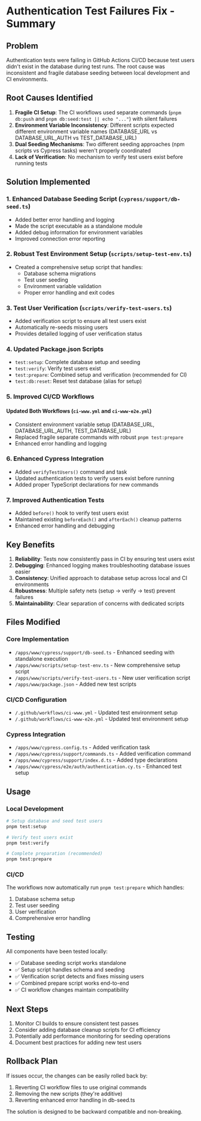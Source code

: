 # Authentication Test Failures Fix - Summary

## Problem

Authentication tests were failing in GitHub Actions CI/CD because test users didn't exist in the database during test runs. The root cause was inconsistent and fragile database seeding between local development and CI environments.

## Root Causes Identified

1. **Fragile CI Setup**: The CI workflows used separate commands (`pnpm db:push` and `pnpm db:seed:test || echo "..."`) with silent failures
2. **Environment Variable Inconsistency**: Different scripts expected different environment variable names (DATABASE_URL vs DATABASE_URL_AUTH vs TEST_DATABASE_URL)
3. **Dual Seeding Mechanisms**: Two different seeding approaches (npm scripts vs Cypress tasks) weren't properly coordinated
4. **Lack of Verification**: No mechanism to verify test users exist before running tests

## Solution Implemented

### 1. Enhanced Database Seeding Script (`cypress/support/db-seed.ts`)
- Added better error handling and logging
- Made the script executable as a standalone module
- Added debug information for environment variables
- Improved connection error reporting

### 2. Robust Test Environment Setup (`scripts/setup-test-env.ts`)
- Created a comprehensive setup script that handles:
  - Database schema migrations
  - Test user seeding
  - Environment variable validation
  - Proper error handling and exit codes

### 3. Test User Verification (`scripts/verify-test-users.ts`)
- Added verification script to ensure all test users exist
- Automatically re-seeds missing users
- Provides detailed logging of user verification status

### 4. Updated Package.json Scripts
- `test:setup`: Complete database setup and seeding
- `test:verify`: Verify test users exist
- `test:prepare`: Combined setup and verification (recommended for CI)
- `test:db:reset`: Reset test database (alias for setup)

### 5. Improved CI/CD Workflows

#### Updated Both Workflows (`ci-www.yml` and `ci-www-e2e.yml`)
- Consistent environment variable setup (DATABASE_URL, DATABASE_URL_AUTH, TEST_DATABASE_URL)
- Replaced fragile separate commands with robust `pnpm test:prepare`
- Enhanced error handling and logging

### 6. Enhanced Cypress Integration
- Added `verifyTestUsers()` command and task
- Updated authentication tests to verify users exist before running
- Added proper TypeScript declarations for new commands

### 7. Improved Authentication Tests
- Added `before()` hook to verify test users exist
- Maintained existing `beforeEach()` and `afterEach()` cleanup patterns
- Enhanced error handling and debugging

## Key Benefits

1. **Reliability**: Tests now consistently pass in CI by ensuring test users exist
2. **Debugging**: Enhanced logging makes troubleshooting database issues easier
3. **Consistency**: Unified approach to database setup across local and CI environments
4. **Robustness**: Multiple safety nets (setup → verify → test) prevent failures
5. **Maintainability**: Clear separation of concerns with dedicated scripts

## Files Modified

### Core Implementation
- `/apps/www/cypress/support/db-seed.ts` - Enhanced seeding with standalone execution
- `/apps/www/scripts/setup-test-env.ts` - New comprehensive setup script
- `/apps/www/scripts/verify-test-users.ts` - New user verification script
- `/apps/www/package.json` - Added new test scripts

### CI/CD Configuration
- `/.github/workflows/ci-www.yml` - Updated test environment setup
- `/.github/workflows/ci-www-e2e.yml` - Updated test environment setup

### Cypress Integration
- `/apps/www/cypress.config.ts` - Added verification task
- `/apps/www/cypress/support/commands.ts` - Added verification command
- `/apps/www/cypress/support/index.d.ts` - Added type declarations
- `/apps/www/cypress/e2e/auth/authentication.cy.ts` - Enhanced test setup

## Usage

### Local Development
```bash
# Setup database and seed test users
pnpm test:setup

# Verify test users exist
pnpm test:verify

# Complete preparation (recommended)
pnpm test:prepare
```

### CI/CD
The workflows now automatically run `pnpm test:prepare` which handles:
1. Database schema setup
2. Test user seeding
3. User verification
4. Comprehensive error handling

## Testing

All components have been tested locally:
- ✅ Database seeding script works standalone
- ✅ Setup script handles schema and seeding
- ✅ Verification script detects and fixes missing users
- ✅ Combined prepare script works end-to-end
- ✅ CI workflow changes maintain compatibility

## Next Steps

1. Monitor CI builds to ensure consistent test passes
2. Consider adding database cleanup scripts for CI efficiency
3. Potentially add performance monitoring for seeding operations
4. Document best practices for adding new test users

## Rollback Plan

If issues occur, the changes can be easily rolled back by:
1. Reverting CI workflow files to use original commands
2. Removing the new scripts (they're additive)
3. Reverting enhanced error handling in db-seed.ts

The solution is designed to be backward compatible and non-breaking.
